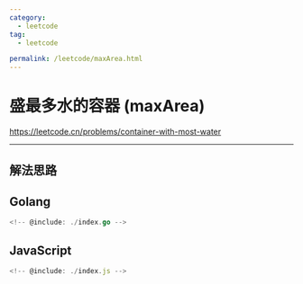 ```yaml
---
category:
  - leetcode
tag:
  - leetcode

permalink: /leetcode/maxArea.html
---
```


# 盛最多水的容器 (maxArea)

https://leetcode.cn/problems/container-with-most-water

---

## 解法思路

## Golang

```go
<!-- @include: ./index.go -->
```

## JavaScript

```js
<!-- @include: ./index.js -->
```
